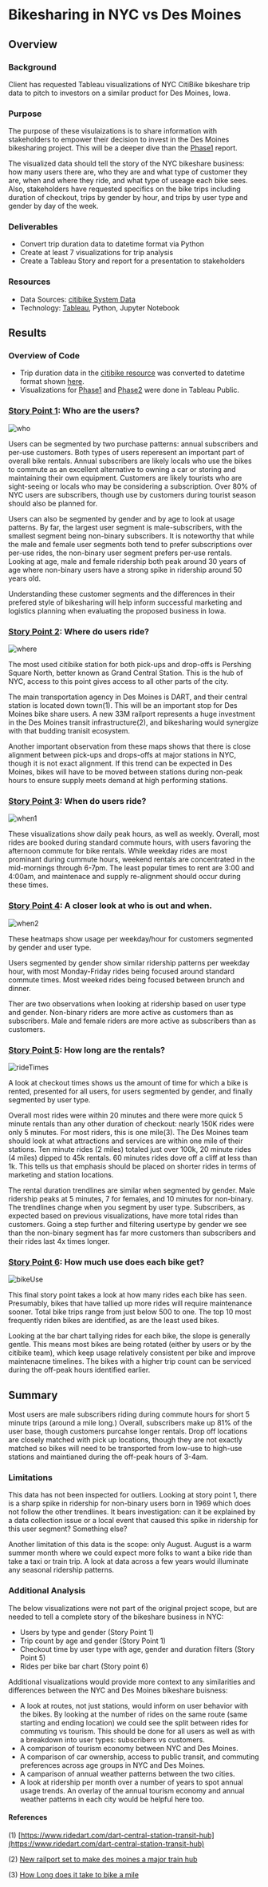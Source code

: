 # Bikesharing in NYC vs Des Moines

## Overview
 
### Background
Client has requested Tableau visualizations of NYC CitiBike bikeshare trip data to pitch to investors on a similar product for Des Moines, Iowa.

### Purpose
The purpose of these visulaizations is to share information with stakeholders to empower their decision to invest in the Des Moines bikesharing project.  This will be a deeper dive than the [Phase1](https://public.tableau.com/views/CitiBikeNYC_Phase1/NYCCitiBikeStoryPhase1?:language=en-US&publish=yes&:display_count=n&:origin=viz_share_link) report. 

The visualized data should tell the story of the NYC bikeshare business: how many users there are, who they are and what type of customer they are, when and where they ride, and what type of useage each bike sees. Also, stakeholders have requested specifics on the bike trips including duration of checkout, trips by gender by hour, and trips by user type and gender by day of the week. 

### Deliverables
 - Convert trip duration data to datetime format via Python
 - Create at least 7 visualizations for trip analysis
 - Create a Tableau Story and report for a presentation to stakeholders
 
### Resources
 - Data Sources: [citibike System Data](https://ride.citibikenyc.com/system-data)
 - Technology: [Tableau](https://public.tableau.com/s/), Python, Jupyter Notebook

## Results

### Overview of Code
 - Trip duration data in the [citibike resource](https://ride.citibikenyc.com/system-data) was converted to datetime format shown [here](https://github.com/aberloro/bikesharing/blob/main/NYC_CitiBike_Challenge.ipynb).
 - Visualizations for [Phase1](https://public.tableau.com/views/CitiBikeNYC_Phase1/NYCCitiBikeStoryPhase1?:language=en-US&publish=yes&:display_count=n&:origin=viz_share_link) and [Phase2](https://public.tableau.com/views/CitiBikeNYC_Phase2/NYCStory?:language=en-US&publish=yes&:display_count=n&:origin=viz_share_link) were done in Tableau Public. 

### [Story Point 1](https://public.tableau.com/app/profile/aurora.christensen/viz/CitiBikeNYC_Phase2/WhoRidesWhen?publish=yes): Who are the users?

![who](https://user-images.githubusercontent.com/93740725/161343097-6fa21d90-72fc-4de4-b45c-f9959942f827.png)

Users can be segmented by two purchase patterns: annual subscribers and per-use customers.  Both types of users reperesent an important part of overall bike rentals.  Annual subscribers are likely locals who use the bikes to commute as an excellent alternative to owning a car or storing and maintaining their own equipment.  Customers are likely tourists who are sight-seeing or locals who may be considering a subscription.  Over 80% of NYC users are subscribers, though use by customers during tourist season should also be planned for. 

Users can also be segmented by gender and by age to look at usage patterns.  By far, the largest user segment is male-subscribers, with the smallest segment being non-binary subscribers.  It is noteworthy that while the male and female user segments both tend to prefer subscriptions over per-use rides, the non-binary user segment prefers per-use rentals.  Looking at age, male and female ridership both peak around 30 years of age where non-binary users have a strong spike in ridership around 50 years old.  

Understanding these customer segments and the differences in their prefered style of bikesharing will help inform successful marketing and logistics planning when evaluating the proposed business in Iowa.  

 ### [Story Point 2](https://public.tableau.com/app/profile/aurora.christensen/viz/CitiBikeNYC_Phase2/WhoRidesWhen?publish=yes): Where do users ride?

![where](https://user-images.githubusercontent.com/93740725/161343112-203356e2-0a46-4400-b9ae-06d7b4e3eafc.png)

The most used citibike station for both pick-ups and drop-offs is Pershing Square North, better known as Grand Central Station.  This is the hub of NYC, access to this point gives access to all other parts of the city. 

The main transportation agency in Des Moines is DART, and their central station is located down town(1).  This will be an important stop for Des Moines bike share users. A new 33M railport represents a huge investment in the Des Moines transit infrastructure(2), and bikesharing would synergize with that budding tranisit ecosystem. 

Another important observation from these maps shows that there is close alignment between pick-ups and drops-offs at major stations in NYC, though it is not exact alignment. If this trend can be expected in Des Moines, bikes will have to be moved between stations during non-peak hours to ensure supply meets demand at high performing stations.  

### [Story Point 3](https://public.tableau.com/app/profile/aurora.christensen/viz/CitiBikeNYC_Phase2/WhoRidesWhen?publish=yes): When do users ride?

![when1](https://user-images.githubusercontent.com/93740725/161343144-bce70aae-3027-4381-994d-ef2fcb348671.png)

These visualizations show daily peak hours, as well as weekly.  Overall, most rides are booked during standard commute hours, with users favoring the afternoon commute for bike rentals.  While weekday rides are most prominant during cummute hours, weekend rentals are concentrated in the mid-mornings through 6-7pm.  The least popular times to rent are 3:00 and 4:00am, and maintenace and supply re-alignment should occur during these times. 

### [Story Point 4](https://public.tableau.com/app/profile/aurora.christensen/viz/CitiBikeNYC_Phase2/WhoRidesWhen?publish=yes): A closer look at who is out and when.

![when2](https://user-images.githubusercontent.com/93740725/161343173-c5a10a22-cf37-404a-8ca6-1258833c4c1a.png)

These heatmaps show usage per weekday/hour for customers segmented by gender and user type.  

Users segmented by gender show similar ridership patterns per weekday hour, with  most Monday-Friday rides being focused around standard commute times.  Most weeked rides being focused between brunch and dinner.  

Ther are two observations when looking at ridership based on user type and gender.  Non-binary riders are more active as customers than as subscribers.  Male and female riders are more active as subscribers than as customers. 

### [Story Point 5](https://public.tableau.com/app/profile/aurora.christensen/viz/CitiBikeNYC_Phase2/WhoRidesWhen?publish=yes): How long are the rentals?

![rideTimes](https://user-images.githubusercontent.com/93740725/161343202-7337bf60-eccc-4a1f-aa0f-45c099720cf2.png)

A look at checkout times shows us the amount of time for which a bike is rented, presented for all users, for users segmented by gender, and finally segmented by user type. 

Overall most rides were within 20 minutes and there were more quick 5 minute rentals than any other duration of checkout: nearly 150K rides were only 5 minutes. For most riders, this is one mile(3). The Des Moines team should look at what attractions and services are within one mile of their stations. Ten minute rides (2 miles) totaled just over 100k, 20 minute rides (4 miles) dipped to 45k rentals.  60 minutes rides dove off a cliff at less than 1k.  This tells us that emphasis should be placed on shorter rides in terms of marketing and station locations. 

The rental duration trendlines are similar when segmented by gender.  Male ridership peaks at 5 minutes, 7 for females, and 10 minutes for non-binary.  The trendlines change when you segment by user type.  Subscribers, as expected based on previous visualizations, have more total rides than customers.  Going a step further and filtering usertype by gender we see than the non-binary segment has far more customers than subscribers and their rides last 4x times longer.

### [Story Point 6](https://public.tableau.com/app/profile/aurora.christensen/viz/CitiBikeNYC_Phase2/WhoRidesWhen?publish=yes): How much use does each bike get?

![bikeUse](https://user-images.githubusercontent.com/93740725/161343386-a6582478-84b0-4ccb-952f-2bf6aafe05d9.png)

This final story point takes a look at how many rides each bike has seen. Presumably, bikes that have tallied up more rides will require maintenance sooner.  Total bike trips range from just below 500 to one.  The top 10 most frequently riden bikes are identified, as are the least used bikes.  

Looking at the bar chart tallying rides for each bike, the slope is generally gentle. This means most bikes are being rotated (either by users or by the citibike team), which keep usage relatively consistent per bike and improve maintenacne timelines.  The bikes with a higher trip count can be serviced during the off-peak hours identified earlier. 
 
## Summary
Most users are male subscribers riding during commute hours for short 5 minute trips (around a mile long.)  Overall, subscribers make up 81% of the user base, though customers purcahse longer rentals.  Drop off locations are closely matched with pick up locations, though they are not exactly matched so bikes will need to be transported from low-use to high-use stations and maintianed during the off-peak hours of 3-4am. 

### Limitations
This data has not been inspected for outliers. Looking at story point 1, there is a sharp spike in ridership for non-binary users born in 1969 which does not follow the other trendlines.  It bears investigation: can it be explained by a data collection issue or a local event that caused this spike in ridership for this user segment? Something else?

Another limitation of this data is the scope: only August.  August is a warm summer month where we could expect more folks to want a bike ride than take a taxi or train trip.  A look at data across a few years would illuminate any seasonal ridership patterns.    

### Additional Analysis 

The below visualizations were not part of the original project scope, but are needed to tell a complete story of the bikeshare business in NYC:
 - Users by type and gender (Story Point 1)
 - Trip count by age and gender (Story Point 1)
 - Checkout time by user type with age, gender and duration filters (Story Point 5)
 - Rides per bike bar chart (Story point 6)
 
Additional visualizations would provide more context to any similarities and differences between the NYC and Des Moines bikeshare buisness:

 - A look at routes, not just stations, would inform on user behavior with the bikes. By looking at the number of rides on the same route (same starting and ending location) we could see the split between rides for commuting vs tourism. This should be done for all users as well as with a breakdown into user types: subscribers vs customers. 
- A comparison of tourism economy between NYC and Des Moines.
- A comparison of car ownership, access to public transit, and commuting preferences across age groups in NYC and Des Moines.
- A camparison of annual weather patterns between the two cities.
- A look at ridership per month over a number of years to spot annual usage trends. An overlay of the annual tourism economy and annual weather patterns in each city would be helpful here too.  

#### References
(1) [https://www.ridedart.com/dart-central-station-transit-hub](https://www.ridedart.com/dart-central-station-transit-hub)

(2) [New railport set to make des moines a major train hub](https://www.kcci.com/article/iowa-new-railport-set-to-make-des-moines-a-major-train-hub/39139078)

(3) [How Long does it take to bike a mile](https://www.bikethesites.com/how-long-does-it-take-to-bike-a-mile/) 

